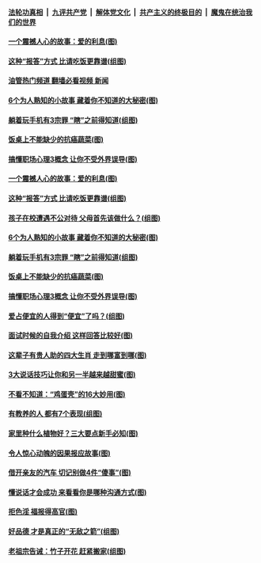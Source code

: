 ####  [法轮功真相](../../../../basic/blob/master/README.md?t=05060501) &nbsp;|&nbsp; [九评共产党](../../../../9ping.md/blob/master/README.md?t=05060501) &nbsp;|&nbsp; [解体党文化](../../../../jtdwh.md/blob/master/README.md?t=05060501)  &nbsp;|&nbsp; [共产主义的终极目的](../../../../gczydzjmd.md/blob/master/README.md?t=05060501) &nbsp;|&nbsp; [魔鬼在统治我们的世界](../../../../mgztzwmdsj.md/blob/master/README.md?t=05060501) 

#### [一个震撼人心的故事：爱的利息(图)](../pages/p8/1005402.md?t=05060501) 

#### [这种“报答”方式 比请吃饭更靠谱(组图)](../pages/p8/1005070.md?t=05060501) 

#### [油管热门频道 翻墙必看视频 新闻](http://45.76.130.85:81/youtube.html?05060501)

#### [6个为人熟知的小故事 藏着你不知道的大秘密(图)](../pages/p8/1004928.md?t=05060501) 

#### [躺着玩手机有3宗罪 “瞎”之前得知道(组图)](../pages/p8/1005154.md?t=05060501) 

#### [饭桌上不能缺少的抗癌蔬菜(图)](../pages/p8/1005170.md?t=05060501) 

#### [搞懂职场心理3概念 让你不受外界误导(图)](../pages/p8/1004748.md?t=05060501) 

#### [一个震撼人心的故事：爱的利息(图)](../pages/p8/1005402.md?t=05060501) 

#### [这种“报答”方式 比请吃饭更靠谱(组图)](../pages/p8/1005070.md?t=05060501) 

#### [孩子在校遭遇不公对待 父母首先该做什么？(组图)](../pages/p8/1005469.md?t=05060501) 

#### [6个为人熟知的小故事 藏着你不知道的大秘密(图)](../pages/p8/1004928.md?t=05060501) 

#### [躺着玩手机有3宗罪 “瞎”之前得知道(组图)](../pages/p8/1005154.md?t=05060501) 

#### [饭桌上不能缺少的抗癌蔬菜(图)](../pages/p8/1005170.md?t=05060501) 

#### [搞懂职场心理3概念 让你不受外界误导(图)](../pages/p8/1004748.md?t=05060501) 

#### [爱占便宜的人得到“便宜”了吗？(组图)](../pages/p8/1005121.md?t=05060501) 

#### [面试时候的自我介绍 这样回答比较好(图)](../pages/p8/1002115.md?t=05060501) 

#### [这辈子有贵人助的四大生肖 走到哪富到哪(图)](../pages/p8/1005166.md?t=05060501) 

#### [3大说话技巧让你和另一半越来越甜蜜(图)](../pages/p8/1005075.md?t=05060501) 

#### [不看不知道：“鸡蛋壳”的16大妙用(图)](../pages/p8/1005065.md?t=05060501) 

#### [有教养的人 都有7个表现(组图)](../pages/p8/1004862.md?t=05060501) 

#### [家里种什么植物好？三大要点新手必知(图)](../pages/p8/1005148.md?t=05060501) 

#### [令人惊心动魄的因果报应故事(图)](../pages/p8/1004731.md?t=05060501) 

#### [借开亲友的汽车 切记别做4件“傻事”(图)](../pages/p8/1005119.md?t=05060501) 

#### [懂说话才会成功 来看看你是哪种沟通方式(图)](../pages/p8/1004747.md?t=05060501) 

#### [拒色淫 福报得高官(图)](../pages/p8/1004935.md?t=05060501) 

#### [好品德 才是真正的“无敌之箭”(组图)](../pages/p8/1005061.md?t=05060501) 

#### [老祖宗告诫：竹子开花 赶紧搬家(组图)](../pages/p8/1005035.md?t=05060501) 

<img src='http://gfw-breaker.win/goodnews/indexes/p8.md' width='0px' height='0px'/>
